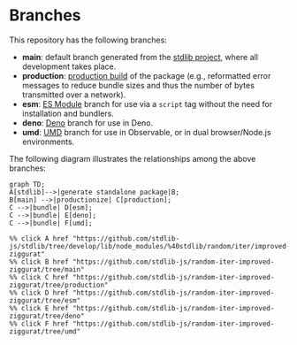 <!--

@license Apache-2.0

Copyright (c) 2022 The Stdlib Authors.

Licensed under the Apache License, Version 2.0 (the "License");
you may not use this file except in compliance with the License.
You may obtain a copy of the License at

    http://www.apache.org/licenses/LICENSE-2.0

Unless required by applicable law or agreed to in writing, software
distributed under the License is distributed on an "AS IS" BASIS,
WITHOUT WARRANTIES OR CONDITIONS OF ANY KIND, either express or implied.
See the License for the specific language governing permissions and
limitations under the License.

-->

# Branches

This repository has the following branches:

-   **main**: default branch generated from the [stdlib project][stdlib-url], where all development takes place.
-   **production**: [production build][production-url] of the package (e.g., reformatted error messages to reduce bundle sizes and thus the number of bytes transmitted over a network).
-   **esm**: [ES Module][esm-url] branch for use via a `script` tag without the need for installation and bundlers.
-   **deno**: [Deno][deno-url] branch for use in Deno.
-   **umd**: [UMD][umd-url] branch for use in Observable, or in dual browser/Node.js environments.

The following diagram illustrates the relationships among the above branches:

```mermaid
graph TD;
A[stdlib]-->|generate standalone package|B;
B[main] -->|productionize| C[production];
C -->|bundle| D[esm];
C -->|bundle| E[deno];
C -->|bundle| F[umd];

%% click A href "https://github.com/stdlib-js/stdlib/tree/develop/lib/node_modules/%40stdlib/random/iter/improved-ziggurat"
%% click B href "https://github.com/stdlib-js/random-iter-improved-ziggurat/tree/main"
%% click C href "https://github.com/stdlib-js/random-iter-improved-ziggurat/tree/production"
%% click D href "https://github.com/stdlib-js/random-iter-improved-ziggurat/tree/esm"
%% click E href "https://github.com/stdlib-js/random-iter-improved-ziggurat/tree/deno"
%% click F href "https://github.com/stdlib-js/random-iter-improved-ziggurat/tree/umd"
```

[stdlib-url]: https://github.com/stdlib-js/stdlib/tree/develop/lib/node_modules/%40stdlib/random/iter/improved-ziggurat
[production-url]: https://github.com/stdlib-js/random-iter-improved-ziggurat/tree/production
[deno-url]: https://github.com/stdlib-js/random-iter-improved-ziggurat/tree/deno
[umd-url]: https://github.com/stdlib-js/random-iter-improved-ziggurat/tree/umd
[esm-url]: https://github.com/stdlib-js/random-iter-improved-ziggurat/tree/esm